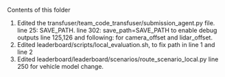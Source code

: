 Contents of this folder

1.  Edited the transfuser/team_code_transfuser/submission_agent.py file. 
    line 25: SAVE_PATH.
    line 302: save_path=SAVE_PATH to enable debug outputs
    line 125,126 and following: for camera_offset and lidar_offset.
2.  Edited leaderboard/scripts/local_evaluation.sh, to fix path in line 1 and line 2
3.  Edited leaderboard/leaderboard/scenarios/route_scenario_local.py line 250 for vehicle model change.
